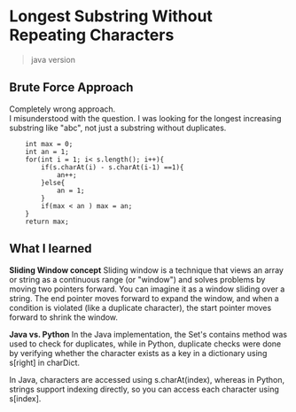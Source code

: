 # Longest Substring Without Repeating Characters 
> java version
## Brute Force Approach
Completely wrong approach.   
I misunderstood with the question. 
I was looking for the longest increasing substring like "abc", 
not just a substring without duplicates.  
```commandline
    int max = 0;
    int an = 1;
    for(int i = 1; i< s.length(); i++){
        if(s.charAt(i) - s.charAt(i-1) ==1){
            an++;
        }else{
            an = 1;
        }
        if(max < an ) max = an;
    }
    return max;
```

## What I learned
**Sliding Window concept**
Sliding window is a technique that views an array or string as a continuous range (or "window") and solves problems by moving two pointers forward.
You can imagine it as a window sliding over a string. The end pointer moves forward to expand the window, and when a condition is violated (like a duplicate character), the start pointer moves forward to shrink the window.

**Java vs. Python**
In the Java implementation, the Set's contains method was used to check for duplicates,
while in Python, duplicate checks were done by verifying whether the character exists as a key in a dictionary using s[right] in charDict.

In Java, characters are accessed using s.charAt(index),
whereas in Python, strings support indexing directly, so you can access each character using s[index].
